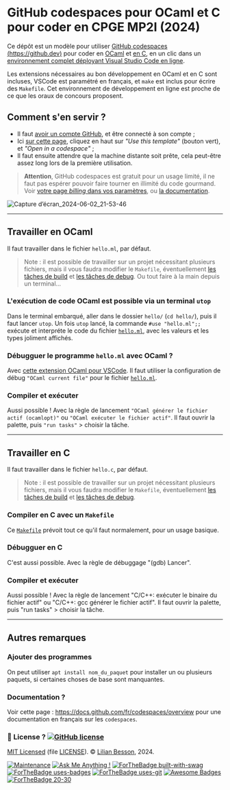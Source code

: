 # GitHub codespaces pour OCaml et C pour coder en CPGE MP2I (2024)

Ce dépôt est un modèle pour utiliser [GitHub codespaces (https://github.dev)](https://github.dev) pour coder en [OCaml](https://ocaml.org) et [en C](https://fr.wikipedia.org/wiki/C_(langage)), en un clic dans un [environnement complet déployant Visual Studio Code en ligne](https://vscode.dev).

Les extensions nécessaires au bon développement en OCaml et en C sont incluses, VSCode est paramétré en français, et `make` est inclus pour écrire des `Makefile`.
Cet environnement de développement en ligne est proche de ce que les oraux de concours proposent.

## Comment s'en servir ?

- Il faut [avoir un compte GitHub](https://github.com/join), et être connecté à son compte ;
- Ici [sur cette page](https://github.com/Naereen/GitHub-codespaces-pour-OCaml-et-C-pour-CPGE-MP2I), cliquez en haut sur *"Use this template"* (bouton vert), et *"Open in a codespace"* ;
- Il faut ensuite attendre que la machine distante soit prête, cela peut-être assez long lors de la première utilisation.

> **Attention**, GitHub codespaces est gratuit pour un usage limité, il ne faut pas espérer pouvoir faire tourner en illimité du code gourmand. Voir [votre page *billing* dans vos paramètres](https://github.com/settings/billing/summary), ou [la documentation](https://docs.github.com/billing/managing-billing-for-github-codespaces/about-billing-for-github-codespaces).

![Capture d’écran_2024-06-02_21-53-46](https://github.com/Naereen/GitHub-codespaces-pour-OCaml-et-C-pour-CPGE-MP2I/assets/11994719/d2e0c3ef-820d-423d-94b2-001761fbce04)

-----

## Travailler en OCaml
Il faut travailler dans le fichier `hello.ml`, par défaut.

> Note : il est possible de travailler sur un projet nécessitant plusieurs fichiers, mais il vous faudra modifier le `Makefile`, éventuellement [les tâches de build](.vscode/tasks.json) et [les tâches de debug](.vscode/launch.json).
Ou tout faire à la main depuis un terminal...

### L'exécution de code OCaml est possible via un terminal `utop`
Dans le terminal embarqué, aller dans le dossier `hello/` (`cd hello/`), puis il faut lancer `utop`.
Un fois `utop` lancé, la commande `#use "hello.ml";;` exécute et interpréte le code du fichier [`hello.ml`](hello/hello.ml), avec les valeurs et les types joliment affichés.

### Débugguer le programme `hello.ml` avec OCaml ?
Avec [cette extension OCaml pour VSCode](https://marketplace.visualstudio.com/items?itemName=ocamllabs.ocaml-platform#debugging-ocaml-programs-experimental).
Il faut utiliser la configuration de débug `"OCaml current file"` pour le fichier [`hello.ml`](hello/hello.ml).

### Compiler et exécuter
Aussi possible ! Avec la règle de lancement `"OCaml générer le fichier actif (ocamlopt)"` ou `"OCaml exécuter le fichier actif"`.
Il faut ouvrir la palette, puis `"run tasks"` > choisir la tâche.

-----

## Travailler en C
Il faut travailler dans le fichier `hello.c`, par défaut.

> Note : il est possible de travailler sur un projet nécessitant plusieurs fichiers, mais il vous faudra modifier le `Makefile`, éventuellement [les tâches de build](.vscode/tasks.json) et [les tâches de debug](.vscode/launch.json).

### Compiler en C avec un `Makefile`
Ce [`Makefile`](hello/Makefile) prévoit tout ce qu'il faut normalement, pour un usage basique.

### Débugguer en C
C'est aussi possible. Avec la règle de débuggage "(gdb) Lancer".

### Compiler et exécuter
Aussi possible ! Avec la règle de lancement "C/C++: exécuter le binaire du fichier actif" ou "C/C++: gcc générer le fichier actif".
Il faut ouvrir la palette, puis "run tasks" > choisir la tâche.

----

## Autres remarques

### Ajouter des programmes
On peut utiliser `apt install nom_du_paquet` pour installer un ou plusieurs paquets, si certaines choses de base sont manquantes.

### Documentation ?
Voir cette page : <https://docs.github.com/fr/codespaces/overview> pour une documentation en français sur les `codespaces`.

### :scroll: License ? [![GitHub license](https://img.shields.io/github/license/Naereen/GitHub-codespaces-pour-OCaml-et-C-pour-CPGE-MP2I.svg)](https://github.com/Naereen/GitHub-codespaces-pour-OCaml-et-C-pour-CPGE-MP2I/blob/master/LICENSE)
[MIT Licensed](https://lbesson.mit-license.org/) (file [LICENSE](LICENSE)).
© [Lilian Besson](https://GitHub.com/Naereen), 2024.

[![Maintenance](https://img.shields.io/badge/Maintained%3F-yes-green.svg)](https://GitHub.com/Naereen/GitHub-codespaces-pour-OCaml-et-C-pour-CPGE-MP2I/graphs/commit-activity)
[![Ask Me Anything !](https://img.shields.io/badge/Ask%20me-anything-1abc9c.svg)](https://GitHub.com/Naereen/ama)
[![ForTheBadge built-with-swag](http://ForTheBadge.com/images/badges/built-with-swag.svg)](https://GitHub.com/Naereen)
[![ForTheBadge uses-badges](http://ForTheBadge.com/images/badges/uses-badges.svg)](http://ForTheBadge.com)
[![ForTheBadge uses-git](http://ForTheBadge.com/images/badges/uses-git.svg)](https://GitHub.com/)
[![Awesome Badges](https://img.shields.io/badge/badges-awesome-green.svg)](https://github.com/Naereen/badges)
[![ForTheBadge 20-30](http://ForTheBadge.com/images/badges/ages-20-30.svg)](http://ForTheBadge.com)
